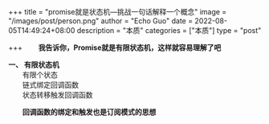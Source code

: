 +++
title = "promise就是状态机—挑战一句话解释一个概念"
image = "/images/post/person.png"
author = "Echo Guo"
date = 2022-08-05T14:49:24+08:00
description = "本质"
categories = ["本质"]
type = "post"

+++
**&emsp;&emsp;我告诉你，Promise就是有限状态机，这样就容易理解了吧**


**一、 有限状态机**  
&emsp;&emsp;有限个状态  
&emsp;&emsp;链式绑定回调函数  
&emsp;&emsp;状态转移触发回调函数

**&emsp;&emsp;回调函数的绑定和触发也是订阅模式的思想**